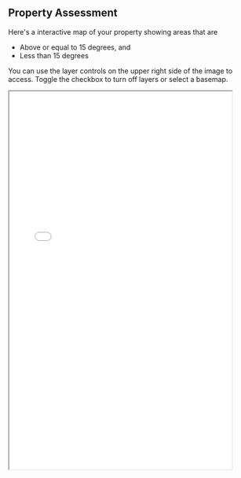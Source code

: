 ## Property Assessment

Here's a interactive map of your property showing areas that are 
- Above or equal to 15 degrees, and 
- Less than 15 degrees

You can use the layer controls on the upper right side of the image to access. Toggle the checkbox to turn off layers or select a basemap.

<iframe src="index.html" height="768px" width="90%"></iframe>